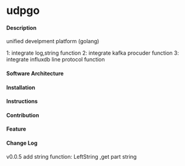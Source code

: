 # udpgo

#### Description
unified develpment platform (golang)

1: integrate log,string function 
2: integrate kafka procuder function
3: integrate influxdb line protocol function

#### Software Architecture

#### Installation



#### Instructions



#### Contribution


#### Feature

#### Change Log
v0.0.5 add string function: LeftString ,get part string  
